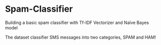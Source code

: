 # Spam-Classifier
Building a basic spam classifier with Tf-IDF Vectorizer and Naïve Bayes model

The dataset classifier SMS messages into two categories, SPAM and HAM!